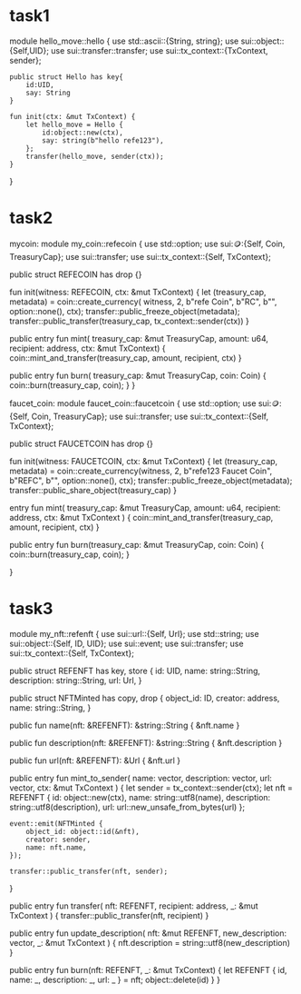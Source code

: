 # task1
module hello_move::hello {
    use std::ascii::{String, string};
    use sui::object::{Self,UID};
    use sui::transfer::transfer;
    use sui::tx_context::{TxContext, sender};

    public struct Hello has key{
        id:UID,
        say: String
    }

    fun init(ctx: &mut TxContext) {
        let hello_move = Hello {
            id:object::new(ctx),
            say: string(b"hello refe123"),
        };
        transfer(hello_move, sender(ctx));
    }
}

# task2
mycoin:
module my_coin::refecoin { 
    use std::option;
    use sui::coin::{Self, Coin, TreasuryCap}; 
    use sui::transfer; 
    use sui::tx_context::{Self, TxContext};

public struct REFECOIN has drop {}

fun init(witness: REFECOIN, ctx: &mut TxContext) {
    let (treasury_cap, metadata) = coin::create_currency<REFECOIN>(
        witness, 2, 
        b"refe Coin", 
        b"RC", b"", 
        option::none(), 
        ctx);
    transfer::public_freeze_object(metadata);
    transfer::public_transfer(treasury_cap, tx_context::sender(ctx))
}

public entry fun mint(
    treasury_cap: &mut TreasuryCap<REFECOIN>, 
    amount: u64, 
    recipient: address, 
    ctx: &mut TxContext) {
    coin::mint_and_transfer(treasury_cap, amount, recipient, ctx)
}

public entry fun burn(
    treasury_cap: &mut TreasuryCap<REFECOIN>, 
    coin: Coin<REFECOIN>) {
    coin::burn(treasury_cap, coin);
}
}

faucet_coin:
module faucet_coin::faucetcoin { 
    use std::option; 
    use sui::coin::{Self, Coin, TreasuryCap}; 
    use sui::transfer; 
    use sui::tx_context::{Self, TxContext};


public struct FAUCETCOIN has drop {}


fun init(witness: FAUCETCOIN, ctx: &mut TxContext) {
    let (treasury_cap, metadata) = coin::create_currency<FAUCETCOIN>(witness, 2, b"refe123 Faucet Coin", b"REFC", b"", option::none(), ctx);
    transfer::public_freeze_object(metadata);
    transfer::public_share_object(treasury_cap)
}


entry fun mint(
    treasury_cap: &mut TreasuryCap<FAUCETCOIN>, amount: u64, recipient: address, ctx: &mut TxContext
) {
    coin::mint_and_transfer(treasury_cap, amount, recipient, ctx)
}


public entry fun burn(treasury_cap: &mut TreasuryCap<FAUCETCOIN>, coin: Coin<FAUCETCOIN>) {
    coin::burn(treasury_cap, coin);
}

}
# task3
module my_nft::refenft { 
    use sui::url::{Self, Url}; 
    use std::string; 
    use sui::object::{Self, ID, UID}; 
    use sui::event; 
    use sui::transfer; 
    use sui::tx_context::{Self, TxContext};

public struct REFENFT has key, store {
    id: UID,
    name: string::String,
    description: string::String,
    url: Url,
}

public struct NFTMinted has copy, drop {
    object_id: ID,
    creator: address,
    name: string::String,
}

public fun name(nft: &REFENFT): &string::String {
    &nft.name
}

public fun description(nft: &REFENFT): &string::String {
    &nft.description
}

public fun url(nft: &REFENFT): &Url {
    &nft.url
}

public entry fun mint_to_sender(
    name: vector<u8>,
    description: vector<u8>,
    url: vector<u8>,
    ctx: &mut TxContext
) {
    let sender = tx_context::sender(ctx);
    let nft = REFENFT {
        id: object::new(ctx),
        name: string::utf8(name),
        description: string::utf8(description),
        url: url::new_unsafe_from_bytes(url)
    };

    event::emit(NFTMinted {
        object_id: object::id(&nft),
        creator: sender,
        name: nft.name,
    });

    transfer::public_transfer(nft, sender);
}

public entry fun transfer(
    nft: REFENFT, recipient: address, _: &mut TxContext
) {
    transfer::public_transfer(nft, recipient)
}

public entry fun update_description(
    nft: &mut REFENFT,
    new_description: vector<u8>,
    _: &mut TxContext
) {
    nft.description = string::utf8(new_description)
}

public entry fun burn(nft: REFENFT, _: &mut TxContext) {
    let REFENFT { id, name: _, description: _, url: _ } = nft;
    object::delete(id)
}
}